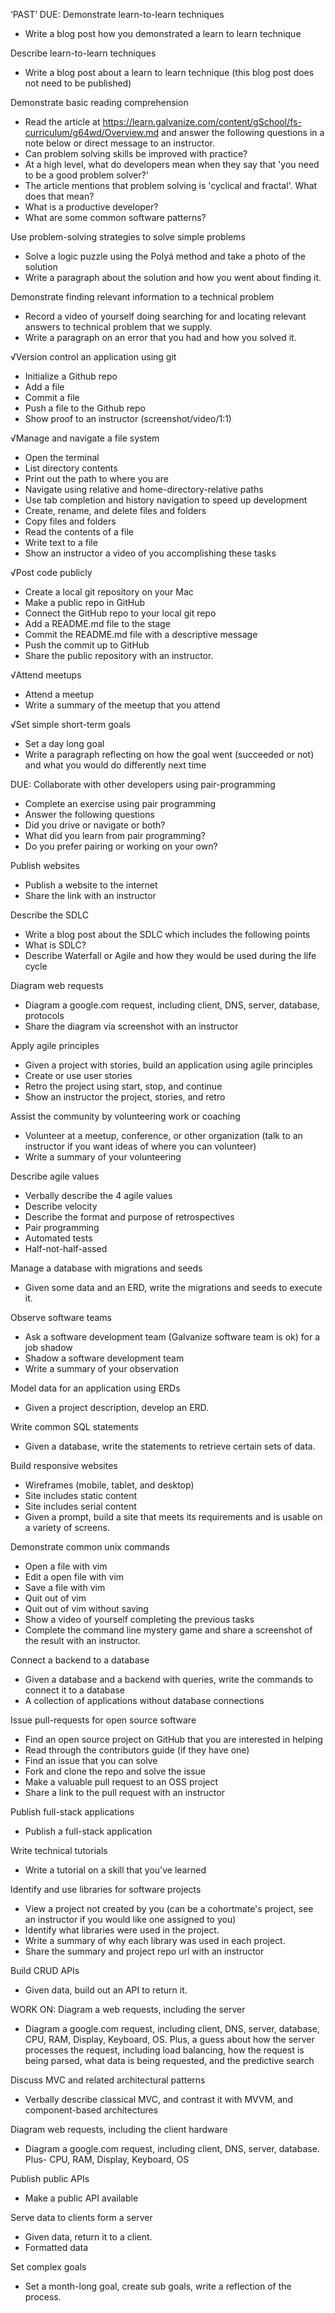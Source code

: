 ‘PAST’ DUE:
Demonstrate learn-to-learn techniques
* Write a blog post how you demonstrated a learn to learn technique

Describe learn-to-learn techniques
* Write a blog post about a learn to learn technique (this blog post does not need to be published)

Demonstrate basic reading comprehension
* Read the article at https://learn.galvanize.com/content/gSchool/fs-curriculum/g64wd/Overview.md and answer the following questions in a note below or direct message to an instructor.
* Can problem solving skills be improved with practice?
* At a high level, what do developers mean when they say that 'you need to be a good problem solver?'
* The article mentions that problem solving is 'cyclical and fractal'. What does that mean?
* What is a productive developer?
* What are some common software patterns?

Use problem-solving strategies to solve simple problems
* Solve a logic puzzle using the Polyá method and take a photo of the solution
* Write a paragraph about the solution and how you went about finding it.

Demonstrate finding relevant information to a technical problem
* Record a video of yourself doing searching for and locating relevant answers to technical problem that we supply.
* Write a paragraph on an error that you had and how you solved it.


√Version control an application using git
* Initialize a Github repo
* Add a file
* Commit a file
* Push a file to the Github repo
* Show proof to an instructor (screenshot/video/1:1)

√Manage and navigate a file system
* Open the terminal
* List directory contents
* Print out the path to where you are
* Navigate using relative and home-directory-relative paths
* Use tab completion and history navigation to speed up development
* Create, rename, and delete files and folders
* Copy files and folders
* Read the contents of a file
* Write text to a file
* Show an instructor a video of you accomplishing these tasks

√Post code publicly
* Create a local git repository on your Mac
* Make a public repo in GitHub
* Connect the GitHub repo to your local git repo
* Add a README.md file to the stage
* Commit the README.md file with a descriptive message
* Push the commit up to GitHub
* Share the public repository with an instructor.

√Attend meetups
* Attend a meetup
* Write a summary of the meetup that you attend


√Set simple short-term goals
* Set a day long goal
* Write a paragraph reflecting on how the goal went (succeeded or not) and what you would do differently next time





DUE:
Collaborate with other developers using pair-programming
* Complete an exercise using pair programming
* Answer the following questions
* Did you drive or navigate or both?
* What did you learn from pair programming?
* Do you prefer pairing or working on your own?

Publish websites
* Publish a website to the internet
* Share the link with an instructor

Describe the SDLC
* Write a blog post about the SDLC which includes the following points
* What is SDLC?
* Describe Waterfall or Agile and how they would be used during the life cycle

Diagram web requests
* Diagram a google.com request, including client, DNS, server, database, protocols
* Share the diagram via screenshot with an instructor

Apply agile principles
* Given a project with stories, build an application using agile principles
* Create or use user stories
* Retro the project using start, stop, and continue
* Show an instructor the project, stories, and retro

Assist the community by volunteering work or coaching
* Volunteer at a meetup, conference, or other organization (talk to an instructor if you want ideas of where you can volunteer)
* Write a summary of your volunteering

Describe agile values
* Verbally describe the 4 agile values
* Describe velocity
* Describe the format and purpose of retrospectives
* Pair programming
* Automated tests
* Half-not-half-assed

Manage a database with migrations and seeds
* Given some data and an ERD, write the migrations and seeds to execute it.

Observe software teams
* Ask a software development team (Galvanize software team is ok) for a job shadow
* Shadow a software development team
* Write a summary of your observation

Model data for an application using ERDs
* Given a project description, develop an ERD.

Write common SQL statements
* Given a database, write the statements to retrieve certain sets of data.

Build responsive websites
* Wireframes (mobile, tablet, and desktop)
* Site includes static content
* Site includes serial content
* Given a prompt, build a site that meets its requirements and is usable on a variety of screens.

Demonstrate common unix commands
* Open a file with vim
* Edit a open file with vim
* Save a file with vim
* Quit out of vim
* Quit out of vim without saving
* Show a video of yourself completing the previous tasks
* Complete the command line mystery game and share a screenshot of the result with an instructor.

Connect a backend to a database
* Given a database and a backend with queries, write the commands to connect it to a database
* A collection of applications without database connections

Issue pull-requests for open source software
* Find an open source project on GitHub that you are interested in helping
* Read through the contributors guide (if they have one)
* Find an issue that you can solve
* Fork and clone the repo and solve the issue
* Make a valuable pull request to an OSS project
* Share a link to the pull request with an instructor

Publish full-stack applications
* Publish a full-stack application

Write technical tutorials
* Write a tutorial on a skill that you've learned

Identify and use libraries for software projects
* View a project not created by you (can be a cohortmate's project, see an instructor if you would like one assigned to you)
* Identify what libraries were used in the project.
* Write a summary of why each library was used in each project.
* Share the summary and project repo url with an instructor

Build CRUD APIs
* Given data, build out an API to return it.

WORK ON:
Diagram a web requests, including the server
* Diagram a google.com request, including client, DNS, server, database, CPU, RAM, Display, Keyboard, OS. Plus, a guess about how the server processes the request, including load balancing, how the request is being parsed, what data is being requested, and the predictive search

Discuss MVC and related architectural patterns
* Verbally describe classical MVC, and contrast it with MVVM, and component-based architectures

Diagram web requests, including the client hardware
* Diagram a google.com request, including client, DNS, server, database. Plus- CPU, RAM, Display, Keyboard, OS

Publish public APIs
* Make a public API available

Serve data to clients form a server
* Given data, return it to a client.
* Formatted data

Set complex goals
* Set a month-long goal, create sub goals, write a reflection of the process.
